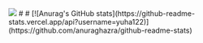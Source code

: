 <img src="https://capsule-render.vercel.app/api?type=venom&color=7ea5ac&height=150&section=header&text=Call%20me%20yuha122.&strokeWidth=1&stroke=5f848a&fontColor=ffffff&fontSize=90"/>
#
#
[![Anurag's GitHub stats](https://github-readme-stats.vercel.app/api?username=yuha122)](https://github.com/anuraghazra/github-readme-stats)

